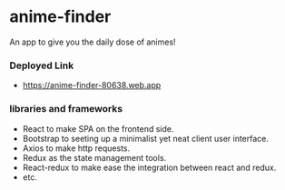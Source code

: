 # anime-finder
An app to give you the daily dose of animes!

### Deployed Link
- https://anime-finder-80638.web.app

### libraries and frameworks
- React to make SPA on the frontend side.
- Bootstrap to seeting up a minimalist yet neat client user interface.
- Axios to make http requests.
- Redux as the state management tools.
- React-redux to make ease the integration between react and redux.
- etc.